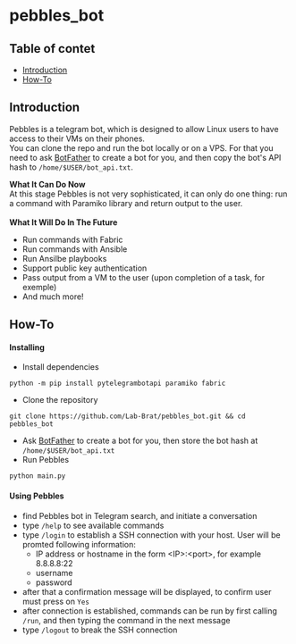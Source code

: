 # pebbles_bot

## Table of contet
- [Introduction](#introduction)
- [How-To](#how-to)

## Introduction
Pebbles is a telegram bot, which is designed to allow Linux users to have access to their VMs on their phones.  
You can clone the repo and run the bot locally or on a VPS. For that you need to ask [BotFather](https://core.telegram.org/bots#6-botfather) to create a bot for you, and then copy the bot's API hash to ```/home/$USER/bot_api.txt```.

**What It Can Do Now**  
At this stage Pebbles is not very sophisticated, it can only do one thing: run a command with Paramiko library and return output to the user.  
\
**What It Will Do In The Future**
- Run commands with Fabric
- Run commands with Ansible
- Run Ansilbe playbooks
- Support public key authentication
- Pass output from a VM to the user (upon completion of a task, for exemple)
- And much more!

## How-To
#### Installing
- Install dependencies
```
python -m pip install pytelegrambotapi paramiko fabric
```
- Clone the repository
```
git clone https://github.com/Lab-Brat/pebbles_bot.git && cd pebbles_bot
```
- Ask [BotFather](https://core.telegram.org/bots#6-botfather) to create a bot for you, then store the bot hash at ```/home/$USER/bot_api.txt```
- Run Pebbles
```
python main.py
```

#### Using Pebbles
- find Pebbles bot in Telegram search, and initiate a conversation
- type ```/help``` to see available commands
- type ```/login``` to establish a SSH connection with your host. User will be promted following information:
  - IP address or hostname in the form \<IP\>:\<port\>, for example 8.8.8.8:22
  - username 
  - password
- after that a confirmation message will be displayed, to confirm user must press on ```Yes```
- after connection is established, commands can be run by first calling ```/run```, and then typing the command in the next message
- type ```/logout``` to break the SSH connection
